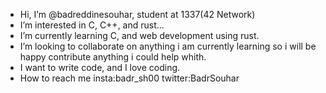 -  Hi, I’m @badreddinesouhar, student at 1337(42 Network)
-  I’m interested in C, C++, and rust...
-  I’m currently learning C, and web development using rust.
-  I’m looking to collaborate on anything i am currently learning so i will be happy contribute anything i could help whith.
-  I want to write code, and I love coding.
-  How to reach me insta:badr_sh00 twitter:BadrSouhar

<!---
badreddinesouhar/badreddinesouhar is a ✨ special ✨ repository because its `README.md` (this file) appears on your GitHub profile.
You can click the Preview link to take a look at your changes.
--->
